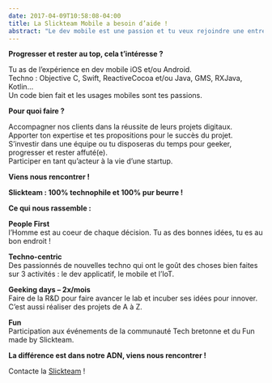 ```yaml
---
date: 2017-04-09T10:58:08-04:00
title: La Slickteam Mobile a besoin d’aide !
abstract: "Le dev mobile est une passion et tu veux rejoindre une entreprise où tu peux geeker et continuer à progresser, tu es au bon endroit ! Slickteam : du temps dédié à faire de la R&D."
---
```


**Progresser et rester au top, cela t’intéresse ?**

Tu as de l’expérience en dev mobile iOS et/ou Android.  
Techno : Objective C, Swift, ReactiveCocoa et/ou Java, GMS, RXJava, Kotlin…  
Un code bien fait et les usages mobiles sont tes passions.

**Pour quoi faire ?**

Accompagner nos clients dans la réussite de leurs projets digitaux.  
Apporter ton expertise et tes propositions pour le succès du projet.  
S’investir dans une équipe ou tu disposeras du temps pour geeker, progresser et rester affuté(e).  
Participer en tant qu’acteur à la vie d’une startup.

**Viens nous rencontrer !**

**Slickteam : 100% technophile et 100% pur beurre !**

**Ce qui nous rassemble :**

**People First**  
l’Homme est au coeur de chaque décision. Tu as des bonnes idées, tu es au bon endroit !

**Techno-centric**  
Des passionnés de nouvelles techno qui ont le goût des choses bien faites sur 3 activités : le dev applicatif, le mobile et l’IoT.

**Geeking days – 2x/mois**  
Faire de la R&D pour faire avancer le lab et incuber ses idées pour innover. C’est aussi réaliser des projets de A à Z.

**Fun**  
Participation aux événements de la communauté Tech bretonne et du Fun made by Slickteam.

**La différence est dans notre ADN, viens nous rencontrer !**

Contacte la [Slickteam](mailto:job@slickteam.fr) !